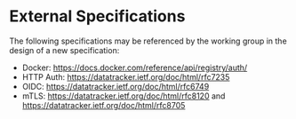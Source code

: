 # External Specifications

The following specifications may be referenced by the working group in the design of a new specification:

- Docker: <https://docs.docker.com/reference/api/registry/auth/>
- HTTP Auth: <https://datatracker.ietf.org/doc/html/rfc7235>
- OIDC: <https://datatracker.ietf.org/doc/html/rfc6749>
- mTLS: <https://datatracker.ietf.org/doc/html/rfc8120> and <https://datatracker.ietf.org/doc/html/rfc8705>
